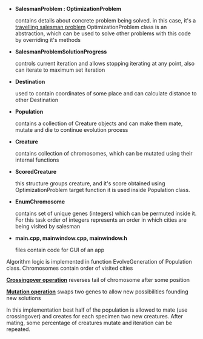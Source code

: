 * **SalesmanProblem : OptimizationProblem**

    contains details about concrete problem being solved. 
in this case, it's a [travelling salesman problem](https://en.wikipedia.org/wiki/Travelling_salesman_problem)
OptimizationProblem class is an abstraction, 
which can be used to solve other problems with this code by overriding it's methods

* **SalesmanProblemSolutionProgress**

  controls current iteration and allows stopping iterating at any point, 
also can iterate to maximum set iteration

* **Destination**

  used to contain coordinates of some place and can calculate distance to other Destination

* **Population**

  contains a collection of Creature objects and can make them mate, 
mutate and die to continue evolution process

* **Creature**

  contains collection of chromosomes, which can be mutated using their internal functions

* **ScoredCreature**

  this structure groups creature, and it's score obtained using OptimizationProblem target function
it is used inside Population class.

* **EnumChromosome**

  contains set of unique genes (integers) which can be permuted inside it.
For this task order of integers represents an order in which cities are being visited by salesman

* **main.cpp, mainwindow.cpp, mainwindow.h**

  files contain code for GUI of an app


Algorithm logic is implemented in function EvolveGeneration of Population class.
Chromosomes contain order of visited cities

**[Crossingover operation](https://en.wikipedia.org/wiki/Crossover_(genetic_algorithm))** reverses tail of chromosome after some position

**[Mutation operation](https://en.wikipedia.org/wiki/Mutation_(genetic_algorithm))** swaps two genes to allow new possibilities founding new solutions

In this implementation best half of the population is allowed to mate (use crossingover)
and creates for each specimen two new creatures. 
After mating, some percentage of creatures mutate and iteration can be repeated.